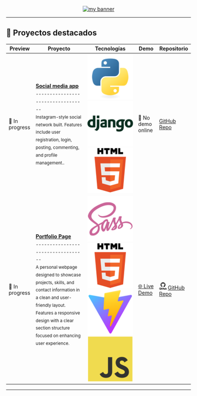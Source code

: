 <!-- Banner -->
<p align="center">
  <a href="https://github.com/Emiliano-Blackbird">
    <img src="https://github.com/user-attachments/assets/124782bc-057b-4031-b3fd-f1da97d35a8e" alt="my banner">
  </a>
</p>

---

## 🚀 Proyectos destacados

| Preview | Proyecto | Tecnologías | Demo | Repositorio |
|---------|----------|-------------|------|-------------|
| 🚧 In progress | [**Social media app**](https://github.com/Emiliano-Blackbird/My-social-media-project) <br> <sub>----------------------------------<br>Instagram-style social network built. Features include user registration, login, posting, commenting, and profile management..</sub> | ![Python](icons/python-original.svg) ![Django](icons/django-plain-wordmark.svg) ![HTML](icons/HTML5.svg) | 🚫 No demo online | [GitHub Repo](https://github.com/Emiliano-Blackbird/My-social-media-project) |
| 🚧 In progress | [**Portfolio Page**](https://github.com/Emiliano-Blackbird/Page-portfolio-project) <br> <sub>----------------------------------<br>A personal webpage designed to showcase projects, skills, and contact information in a clean and user-friendly layout. Features a responsive design with a clear section structure focused on enhancing user experience.</sub> | ![Sass](icons/sass-original.svg) ![HTML](icons/HTML5.svg) ![Vite](icons/vitejs-original.svg) ![JavaScript](icons/javascript-original.svg) | [🌐 Live Demo](https://emiliano-blackbird.github.io/Page-portfolio-project/) | <img src="icons/github-original-wordmark.svg" width="20"/> [GitHub Repo](https://github.com/Emiliano-Blackbird/Page-portfolio-project) |

---

<!-- | <img src="ruta/a/otra-imagen-preview.png" width="200"/> | [**Otro Proyecto**](https://github.com/usuario/otro-repo) <br> <sub>----------------------------------<br>Breve descripción del segundo proyecto aquí.</sub> | ![React](ruta/a/react.svg) ![Node](ruta/a/node.svg) | [🌐 Live Demo](https://link-otro-demo.com) | <img src="ruta/a/github-icon.svg" width="20"/> [GitHub Repo](https://github.com/usuario/otro-repo) | -->